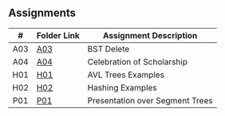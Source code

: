 ## Assignments

|  #  | Folder Link | Assignment Description |
| :-: | ----------- | ---------------------- |
|  A03  |  [A03](A03)  |  BST Delete  |
|  A04  |  [A04](A04)  |  Celebration of Scholarship  |
|  H01  |  [H01](H01)  |  AVL Trees Examples  |
|  H02  |  [H02](H02)  |  Hashing Examples  |
|  P01  |  [P01](P01)  |  Presentation over Segment Trees  |
